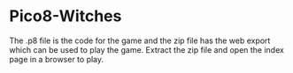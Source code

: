 # Pico8-Witches
The .p8 file is the code for the game and the zip file has the web export which can be used to play the game.
Extract the zip file and open the index page in a browser to play.
